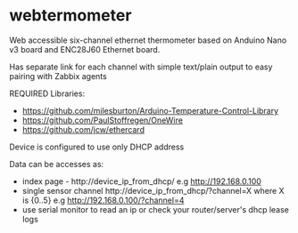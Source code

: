 # webtermometer
Web accessible six-channel ethernet thermometer based on Anduino Nano v3 board and ENC28J60 Ethernet board.

Has separate link for each channel with simple text/plain output to easy pairing with Zabbix agents

REQUIRED Libraries: 
- https://github.com/milesburton/Arduino-Temperature-Control-Library
- https://github.com/PaulStoffregen/OneWire
- https://github.com/jcw/ethercard       

Device is configured to use only DHCP address

Data can be accesses as:      
- index page - http://device_ip_from_dhcp/   e.g http://192.168.0.100
- single sensor channel  http://device_ip_from_dhcp/?channel=X   where X is {0..5} e.g http://192.168.0.100/?channel=4
- use serial monitor to read an ip or check your router/server's dhcp lease logs
